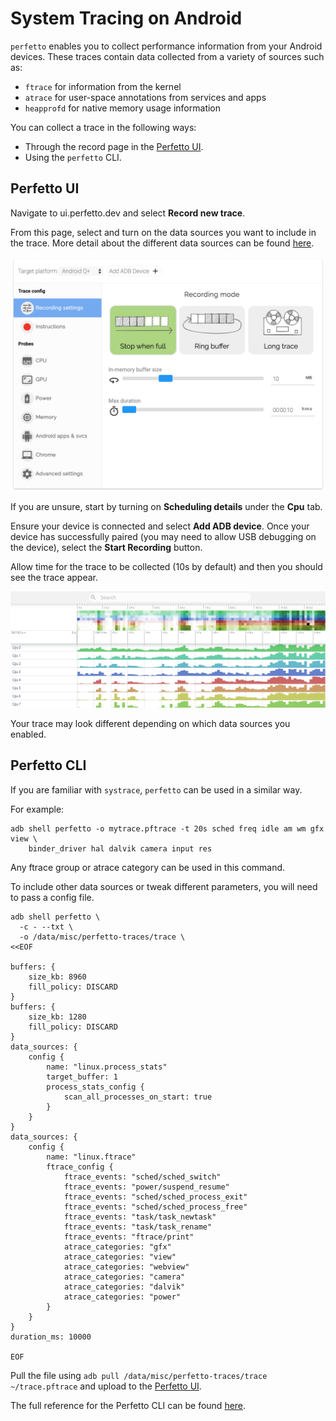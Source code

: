 # System Tracing on Android

`perfetto` enables you to collect performance information from your Android devices. 
These traces contain data collected from a variety of sources such as:

* `ftrace` for information from the kernel
* `atrace` for user-space annotations from services and apps
* `heapprofd` for native memory usage information 

You can collect a trace in the following ways:

* Through the record page in the [Perfetto UI](https://ui.perfetto.dev).
* Using the `perfetto` CLI.

## Perfetto UI

Navigate to ui.perfetto.dev and select **Record new trace**.

From this page, select and turn on the data sources you want to include in the trace. More detail about the different data sources can be found [here](/docs/recording/data-sources.md).

![Record page of the Perfetto UI](/docs/images/record-trace.png)

If you are unsure, start by turning on **Scheduling details** under the **Cpu** tab.

Ensure your device is connected and select **Add ADB device**. Once your device has successfully paired (you may need to allow USB debugging on the device), select the **Start Recording** button.

Allow time for the trace to be collected (10s by default) and then you should see the trace appear.

![Perfetto UI with a trace loaded](/docs/images/trace-view.png)

Your trace may look different depending on which data sources you enabled.

## Perfetto CLI

If you are familiar with `systrace`, `perfetto` can be used in a similar way.

For example:

```
adb shell perfetto -o mytrace.pftrace -t 20s sched freq idle am wm gfx view \
    binder_driver hal dalvik camera input res
```

Any ftrace group or atrace category can be used in this command.

To include other data sources or tweak different parameters, you will need to pass a config file.

```
adb shell perfetto \
  -c - --txt \
  -o /data/misc/perfetto-traces/trace \
<<EOF

buffers: {
    size_kb: 8960
    fill_policy: DISCARD
}
buffers: {
    size_kb: 1280
    fill_policy: DISCARD
}
data_sources: {
    config {
        name: "linux.process_stats"
        target_buffer: 1
        process_stats_config {
            scan_all_processes_on_start: true
        }
    }
}
data_sources: {
    config {
        name: "linux.ftrace"
        ftrace_config {
            ftrace_events: "sched/sched_switch"
            ftrace_events: "power/suspend_resume"
            ftrace_events: "sched/sched_process_exit"
            ftrace_events: "sched/sched_process_free"
            ftrace_events: "task/task_newtask"
            ftrace_events: "task/task_rename"
            ftrace_events: "ftrace/print"
            atrace_categories: "gfx"
            atrace_categories: "view"
            atrace_categories: "webview"
            atrace_categories: "camera"
            atrace_categories: "dalvik"
            atrace_categories: "power"
        }
    }
}
duration_ms: 10000

EOF 
```

Pull the file using `adb pull /data/misc/perfetto-traces/trace ~/trace.pftrace`
and upload to the [Perfetto UI](https://ui.perfetto.dev).

The full reference for the Perfetto CLI can be found [here](/docs/reference/perfetto-cli.md).




